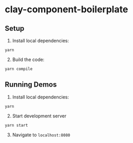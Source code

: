# clay-component-boilerplate

## Setup

1. Install local dependencies:

```
yarn
```

2. Build the code:

```
yarn compile
```

## Running Demos

1. Install local dependencies:

```
yarn
```

2. Start development server

```
yarn start
```

3. Navigate to `localhost:8080`
